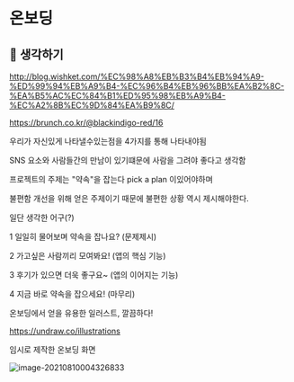 # 온보딩



## :thinking: 생각하기

http://blog.wishket.com/%EC%98%A8%EB%B3%B4%EB%94%A9-%ED%99%94%EB%A9%B4-%EC%96%B4%EB%96%BB%EA%B2%8C-%EA%B5%AC%EC%84%B1%ED%95%98%EB%A9%B4-%EC%A2%8B%EC%9D%84%EA%B9%8C/



https://brunch.co.kr/@blackindigo-red/16



우리가 자신있게 나타낼수있는점을 4가지를 통해 나타내야됨

SNS 요소와 사람들간의 만남이 있기떄문에 사람을 그려야 좋다고 생각함

프로젝트의 주제는 "약속"을 잡는다 pick a plan 이있어야하며

불편함 개선을 위해 얻은 주제이기 때문에  불편한 상황 역시 제시해야한다.



일단 생각한 어구(?)

1 일일히 물어보며 약속을 잡나요? (문제제시)

2 가고싶은 사람끼리 모여봐요!	(앱의  핵심 기능)

3 후기가 있으면 더욱 좋구요~	(앱의 이어지는 기능)

4 지금 바로 약속을 잡으세요!	(마무리)



온보딩에서 얻을 유용한 일러스트, 깔끔하다!

https://undraw.co/illustrations



임시로 제작한 온보딩 화면 

![image-20210810004326833](C:\Users\multicampus\AppData\Roaming\Typora\typora-user-images\image-20210810004326833.png)




